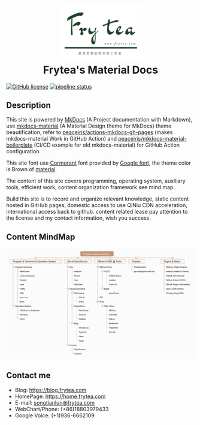 <h1 align="center">
<img src="https://raw.githubusercontent.com/songtianlun/frytea-docs/master/docs/assets/images/Frytea-logo-green-3x.png" alt="Frytea logo" width="223">
<br>Frytea's Material Docs
</h1>


[![GitHub license](https://img.shields.io/github/license/songtianlun/frytea-docs)](https://github.com/songtianlun/frytea-docs/blob/master/LICENSE)
[![pipeline status](https://code.frytea.com/songtianlun/frytea-docs/badges/master/pipeline.svg)](https://code.frytea.com/songtianlun/frytea-docs/commits/master)

<!-- https://shields.io/ -->
<!-- https://microbadger.com/ -->

## Description

This site is powered by [MkDocs] (A Project documentation with Markdown), use [mkdocs-material] (A Material Design theme for MkDocs) theme beautification, refer to [peaceiris/actions-mkdocs-gh-pages] (makes mkdocs-material Work in GitHub Action) and [peaceiris/mkdocs-material-boilerplate] (CI/CD example for old mkdocs-material) for GitHub Action configuration.

This site font use [Cormorant] font provided by [Google font], the theme color is Brown of [material]. 

The content of this site covers programming, operating system, auxiliary tools, efficient work, content organization framework see mind map.

Build this site is to record and organize relevant knowledge, static content hosted in GitHub pages, domestic access to use QiNiu CDN acceleration, international access back to github. content related lease pay attention to the license and my contact information, wish you success.

## Content MindMap

![MindMap-Frytea-Material-Docs](https://raw.githubusercontent.com/songtianlun/frytea-docs/master/docs/assets/images/MindMap-Frytea-Material-Docs.png)


## Contact me

 - Blog: <https://blog.frytea.com>
 - HomePage: <https://home.frytea.com>
 - E-mail: <songtianlun@frytea.com>
 - WebChart/Phone: (+86)18803979433
 - Google Voice: (+1)936-6662109
 
[MkDocs]: https://www.mkdocs.org
[mkdocs-material]: https://squidfunk.github.io/mkdocs-material/
[peaceiris/actions-mkdocs-gh-pages]: https://github.com/peaceiris/actions-mkdocs-gh-pages
[peaceiris/mkdocs-material-boilerplate]: https://github.com/peaceiris/mkdocs-material-boilerplate
[Cormorant]: https://fonts.google.com/specimen/Cormorant
[Google font]: https://fonts.google.com
[material]: https://material.io
